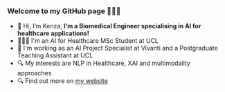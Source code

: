 ### Welcome to my GitHub page 🙋🏻‍♀️
- 👋 Hi, I’m Kenza, **I’m a Biomedical Engineer specialising in AI for healthcare applications!**
- 👩🏻‍🎓 I'm an AI for Healthcare MSc Student at UCL
- 💼 I'm working as an AI Project Specialist at Vivanti and a Postgraduate Teaching Assistant at UCL
- 🔍 My interests are NLP in Healthcare, XAI and multimodality approaches
- 🔍 Find out more on [my website](https://kenza-ily.notion.site)
